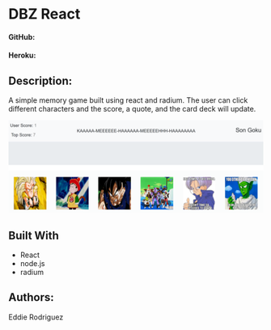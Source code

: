 # DBZ React
#### GitHub: 
#### Heroku: 

## Description:
A simple memory game built using react and radium. The user can click different characters and the score, a quote, and the card deck will update. 

![title image](title.png)

## Built With
- React
- node.js
- radium

## Authors:  
Eddie Rodriguez